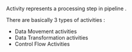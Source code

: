 Activity represents a processing step in pipeline .

There are basically 3 types of activities :
- Data Movement activities
- Data Transformation activities
- Control Flow Activities